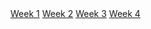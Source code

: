  <div class="navbar">
        <a class="nav-button" href="week1.md">Week 1</a>
        <a class="nav-button" href="week2.md">Week 2</a>
        <a class="nav-button" href="week3.md">Week 3</a>
        <a class="nav-button" href="week4.md">Week 4</a>
    </div>
